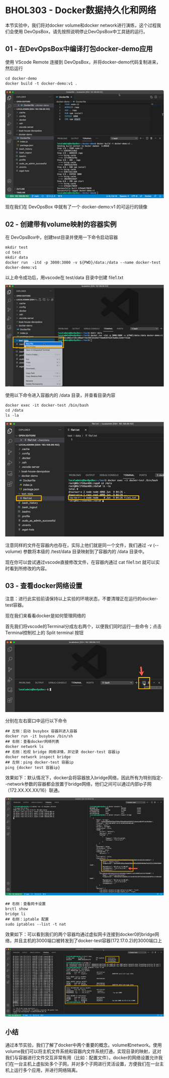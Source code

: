 # BHOL303 - Docker数据持久化和网络

本节实验中，我们将对docker volume和docker network进行演练，这个过程我们会使用 DevOpsBox，请先按照说明停止DevOpsBox中工具链的运行。

## 01 - 在DevOpsBox中编译打包docker-demo应用

使用 VScode Remote 连接到 DevOpsBox，并将docker-demo代码复制进来，然后运行 

```shell
cd docker-demo
docker build -t docker-demo:v1 .
```

![](images/bhol03-dockerbuild001.png)

现在我们在 DevOpsBox 中就有了一个 docker-demo:v1 的可运行的镜像

## 02 - 创建带有volume映射的容器实例

在 DevOpsBox中，创建test目录并使用一下命令启动容器

```shell
mkdir test
cd test
mkdir data
docker run  -itd -p 3000:3000 -v ${PWD}/data:/data --name docker-test docker-demo:v1
```

以上命令成功后，用vscode在 test/data 目录中创建 file1.txt

![](images/bhol03-vol001.png)

使用以下命令进入容器内的 /data 目录，并查看目录内容

```shell
docker exec -it docker-test /bin/bash
cd /data
ls -la
```

![](images/bhol03-vol002.png)

注意同样的文件在容器内也存在，实际上他们就是同一个文件，我们通过 -v (--volume) 参数将本级的 /test/data 目录映射到了容器内的 /data 目录中。

现在你可以尝试通过vscode直接修改文件，在容器内通过 cat file1.txt 就可以实时看到所修改的内容。

## 03 - 查看docker网络设置

注意：进行此实验前请保持以上实验的环境状态，不要清理正在运行的docker-test容器。

现在我们来看看docker是如何管理网络的

首先我们将vscode的Terminal分成左右两个，以便我们同时运行一些命令；点击Terminal控制栏上的 Split terminal 按钮

![](images/bhol03-net001.png)

分别在左右窗口中运行以下命令

```shell
## 左侧：启动 busybox 容器并进入容器
docker run -it busybox /bin/sh
## 右侧：查看docker网络列表
docker network ls
## 右侧：检视 bridge 网络详情，并记录 docker-test 容器ip
docker network inspect bridge
## 左侧：ping docker-test 容器ip
ping {docker test 容器ip}
```

效果如下：默认情况下，docker会将容器放入bridge网络，因此所有为特别指定--network参数的容器都会放置于bridge网络，他们之间可以通过内部ip子网（172.XX.XX.XX/16）联通。

![](images/bhol03-net002.png)

```shell
## 右侧：查看网卡设置
brctl show
bridge li
## 右侧：iptable 配置
sudo iptables --list -t nat
```

效果如下：可以看到我们的两个容器均通过虚拟网卡连接到docker0的bridge网络，并且主机的3000端口被转发到了docker-test容器(172.17.0.2)的3000端口上

![](images/bhol03-net003.png)

## 小结

通过本节实验，我们了解了docker中两个重要的概念，volume和network。使用volume我们可以将主机文件系统和容器内文件系统打通，实现目录的映射，这对我们与容器进行文件交互非常有用（比如：配置文件）。docker的网络设置允许我们在一台主机上虚拟处多个子网，并对多个子网进行灵活设置，方便我们在一台主机上运行多个应用，并进行网络隔离。
